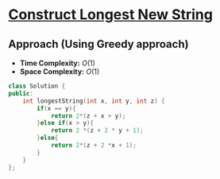 # [Construct Longest New String](https://leetcode.com/problems/construct-the-longest-new-string/description/)

## Approach (Using Greedy approach)

- **Time Complexity:** $O(1)$
- **Space Complexity:** $O(1)$


```cpp
class Solution {
public:
    int longestString(int x, int y, int z) {
        if(x == y){
            return 2*(z + x + y); 
        }else if(x > y){
            return 2 *(z + 2 * y + 1);
        }else{
            return 2*(z + 2 *x + 1);
        }
    }
};
```